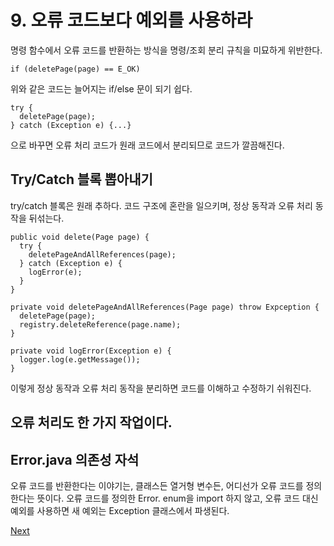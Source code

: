 # 9. 오류 코드보다 예외를 사용하라

명령 함수에서 오류 코드를 반환하는 방식을 명령/조회 분리 규칙을 미묘하게 위반한다.

```text
if (deletePage(page) == E_OK)
```

위와 같은 코드는 늘어지는 if/else 문이 되기 쉽다.

```text
try {
  deletePage(page);
} catch (Exception e) {...}
```

으로 바꾸면 오류 처리 코드가 원래 코드에서 분리되므로 코드가 깔끔해진다.

## **Try/Catch 블록 뽑아내기**

try/catch 블록은 원래 추하다. 코드 구조에 혼란을 일으키며, 정상 동작과 오류 처리 동작을 뒤섞는다.

```text
public void delete(Page page) {
  try {
    deletePageAndAllReferences(page);
  } catch (Exception e) {
    logError(e);
  }
}

private void deletePageAndAllReferences(Page page) throw Expception {
  deletePage(page);
  registry.deleteReference(page.name);
}

private void logError(Exception e) {
  logger.log(e.getMessage());
}
```

이렇게 정상 동작과 오류 처리 동작을 분리하면 코드를 이해하고 수정하기 쉬워진다.

## **오류 처리도 한 가지 작업이다.**

## **Error.java 의존성 자석**

오류 코드를 반환한다는 이야기는, 클래스든 열거형 변수든, 어디선가 오류 코드를 정의한다는 뜻이다. 오류 코드를 정의한 Error. enum을 import 하지 않고, 오류 코드 대신 예외를 사용하면 새 예외는 Exception 클래스에서 파생된다.



[Next](10..md)